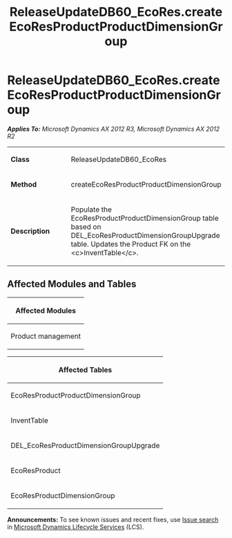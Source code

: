 ﻿---
title: ReleaseUpdateDB60_EcoRes.createEcoResProductProductDimensionGroup
TOCTitle: ReleaseUpdateDB60_EcoRes.createEcoResProductProductDimensionGroup
ms:assetid: 04c8b1e7-c441-3f10-5808-5bbaa81fa38d
ms:mtpsurl: https://msdn.microsoft.com/en-us/library/JJ684706(v=AX.60)
ms:contentKeyID: 49706402
ms.date: 05/18/2015
mtps_version: v=AX.60
---

# ReleaseUpdateDB60\_EcoRes.createEcoResProductProductDimensionGroup 


_**Applies To:** Microsoft Dynamics AX 2012 R3, Microsoft Dynamics AX 2012 R2_

<table>
<colgroup>
<col style="width: 50%" />
<col style="width: 50%" />
</colgroup>
<tbody>
<tr class="odd">
<td><p><strong>Class</strong></p></td>
<td><p>ReleaseUpdateDB60_EcoRes</p></td>
</tr>
<tr class="even">
<td><p><strong>Method</strong></p></td>
<td><p>createEcoResProductProductDimensionGroup</p></td>
</tr>
<tr class="odd">
<td><p><strong>Description</strong></p></td>
<td><p>Populate the EcoResProductProductDimensionGroup table based on DEL_EcoResProductDimensionGroupUpgrade table. Updates the Product FK on the &lt;c&gt;InventTable&lt;/c&gt;.</p></td>
</tr>
</tbody>
</table>


## Affected Modules and Tables

<table>
<colgroup>
<col style="width: 100%" />
</colgroup>
<thead>
<tr class="header">
<th><p>Affected Modules</p></th>
</tr>
</thead>
<tbody>
<tr class="odd">
<td><p>Product management</p></td>
</tr>
</tbody>
</table>


<table>
<colgroup>
<col style="width: 100%" />
</colgroup>
<thead>
<tr class="header">
<th><p>Affected Tables</p></th>
</tr>
</thead>
<tbody>
<tr class="odd">
<td><p>EcoResProductProductDimensionGroup</p></td>
</tr>
<tr class="even">
<td><p>InventTable</p></td>
</tr>
<tr class="odd">
<td><p>DEL_EcoResProductDimensionGroupUpgrade</p></td>
</tr>
<tr class="even">
<td><p>EcoResProduct</p></td>
</tr>
<tr class="odd">
<td><p>EcoResProductDimensionGroup</p></td>
</tr>
</tbody>
</table>

  
**Announcements:** To see known issues and recent fixes, use [Issue search](http://go.microsoft.com/fwlink/?linkid=389258) in [Microsoft Dynamics Lifecycle Services](http://go.microsoft.com/fwlink/?linkid=306505) (LCS).

